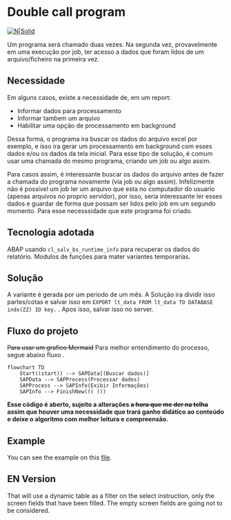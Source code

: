 
# Double call program

[![N|Solid](https://wiki.scn.sap.com/wiki/download/attachments/1710/ABAP%20Development.png?version=1&modificationDate=1446673897000&api=v2)](https://www.sap.com/brazil/developer.html)

Um programa será chamado duas vezes. Na segunda vez, provavelmente em uma execução por job, ter acesso a dados que foram lidos de um arquivo/ficheiro na primeira vez.

## Necessidade ##
Em alguns casos, existe a necessidade de, em um report:
- Informar dados para processamento
- Informar tambem um arquivo
- Habilitar uma opção de processamento em background

Dessa forma, o programa ira buscar os dados do arquivo excel por exemplo, e isso ira gerar um processamento em background com esses dados e/ou os dados da tela inicial. Para esse tipo de solução, é comum usar uma chamada do mesmo programa, criando um job ou algo assim. 

Para casos assim, é interessante buscar os dados do arquivo antes de fazer a chamada do programa novamente (via job ou algo assim). Infelizmente não é possivel um job ler um arquivo que esta no computador do usuario (apenas arquivos no proprio servidor), por isso, seria interessante ler esses dados e guardar de forma que possam ser lidos pelo job em um segundo momento. Para esse necesssidade que este programa foi criado.


## Tecnologia adotada ##
ABAP usando `cl_salv_bs_runtime_info` para recuperar os dados do relatório. Modulos de funções para mater variantes temporarias. 


## Solução ##
A variante é gerada por um periodo de um mês. A Solução ira dividir isso partes/cotas e salvar isso em `EXPORT lt_data FROM lt_data TO DATABASE indx(ZZ) ID key.` . Apos isso, salvar isso no server.

## Fluxo do projeto ##
~~Para usar um grafico Mermaid~~ Para melhor entendimento do processo, segue abaixo fluxo .
```mermaid
flowchart TD
    Start((start)) --> SAPData[(Buscar dados)]
    SAPData --> SAPProcess(Processar dados)
    SAPProcess --> SAPInfo(Exibir Informações)
    SAPInfo --> FinishNew((( )))
```

**Esse código é aberto, sujeito a alterações ~~a hora que me der na telha~~ assim que houver uma necessidade que trará ganho didático ao conteúdo e deixe o algoritmo com melhor leitura e compreensão.**

## Example

You can see the example on this [file](cluster.abap).

## EN Version ##
That will use a dynamic table as a filter on the select instruction, only the screen fields that have been filled. The empty screen fields are going not to be considered.

##